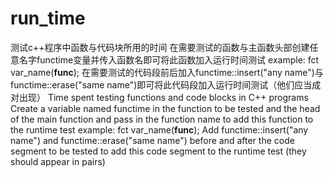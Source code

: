 # run_time
测试c++程序中函数与代码块所用的时间
在需要测试的函数与主函数头部创建任意名字functime变量并传入函数名即可将此函数加入运行时间测试
example: fct var_name(__func__);
在需要测试的代码段前后加入functime::insert("any name")与functime::erase("same name")即可将此代码段加入运行时间测试（他们应当成对出现）
Time spent testing functions and code blocks in C++ programs
Create a variable named functime in the function to be tested and the head of the main function and pass in the function name to add this function to the runtime test
example: fct var_name(__func__);
Add functime::insert("any name") and functime::erase("same name") before and after the code segment to be tested to add this code segment to the runtime test (they should appear in pairs)

